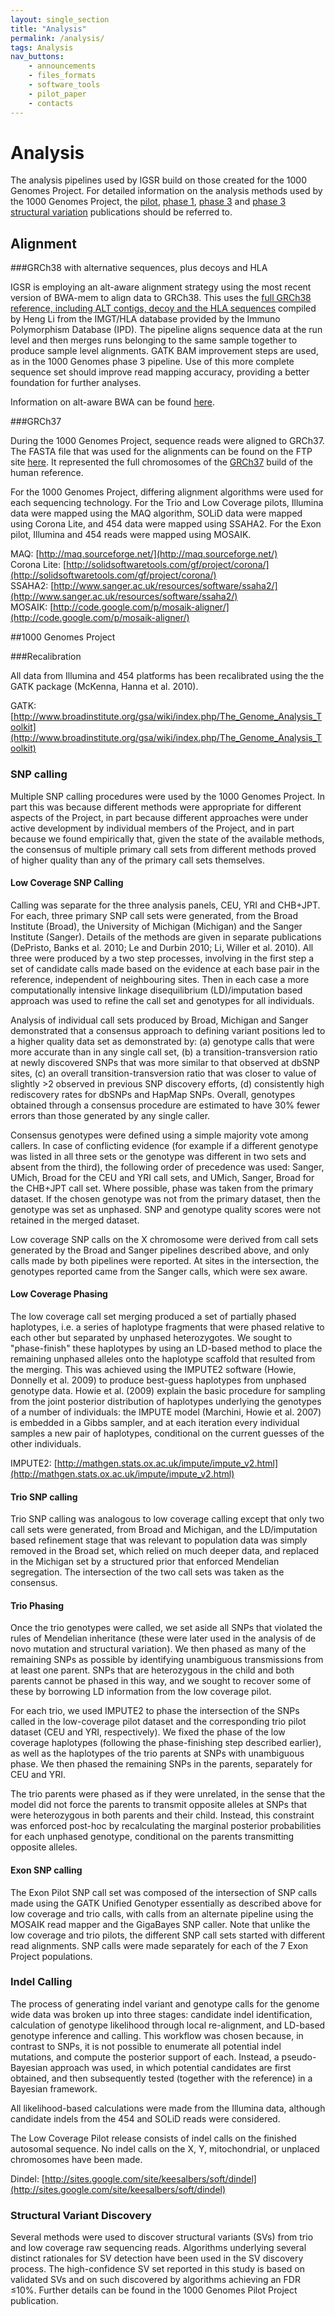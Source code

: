 ```yaml
---
layout: single_section
title: "Analysis"
permalink: /analysis/
tags: Analysis
nav_buttons:
    - announcements
    - files_formats
    - software_tools
    - pilot_paper
    - contacts
---
```


# Analysis

The analysis pipelines used by IGSR build on those created for the 1000 Genomes Project. For detailed information on the analysis methods used by the 1000 Genomes Project, the [pilot](http://www.nature.com/nature/journal/v467/n7319/full/nature09534.html), [phase 1](http://www.nature.com/nature/journal/v491/n7422/full/nature11632.html), [phase 3](http://www.nature.com/nature/journal/v526/n7571/full/nature15393.html) and [phase 3 structural variation](http://www.nature.com/nature/journal/v526/n7571/full/nature15394.html) publications should be referred to.

## Alignment

###GRCh38 with alternative sequences, plus decoys and HLA

IGSR is employing an alt-aware alignment strategy using the most recent version of BWA-mem to align data to GRCh38. This uses the [full GRCh38 reference, including ALT contigs, decoy and the HLA sequences](http://ftp.1000genomes.ebi.ac.uk/vol1/ftp/technical/reference/GRCh38_reference_genome/) compiled by Heng Li from the IMGT/HLA database provided by the Immuno Polymorphism Database (IPD).  The pipeline aligns sequence data at the run level and then merges runs belonging to the same sample together to produce sample level alignments. GATK BAM improvement steps are used, as in the 1000 Genomes phase 3 pipeline. Use of this more complete sequence set should improve read mapping accuracy, providing a better foundation for further analyses.

Information on alt-aware BWA can be found [here](https://github.com/lh3/bwa/blob/master/README-alt.md).

###GRCh37

During the 1000 Genomes Project, sequence reads were aligned to GRCh37. The FASTA file that was used for the alignments can be found on the FTP site [here](ftp://ftp.1000genomes.ebi.ac.uk/vol1/ftp/technical/reference/human_g1k_v37.fasta.gz). It represented the full chromosomes of the [GRCh37](http://www.ncbi.nlm.nih.gov/projects/genome/assembly/grc/human/index.shtml) build of the human reference.

For the 1000 Genomes Project, differing alignment algorithms were used for each sequencing technology. For the Trio and Low Coverage pilots, Illumina data were mapped using the MAQ algorithm, SOLiD data were mapped using Corona Lite, and 454 data were mapped using SSAHA2. For the Exon pilot, Illumina and 454 reads were mapped using MOSAIK.

MAQ: [http://maq.sourceforge.net/](http://maq.sourceforge.net/)  
Corona Lite: [http://solidsoftwaretools.com/gf/project/corona/](http://solidsoftwaretools.com/gf/project/corona/)  
SSAHA2: [http://www.sanger.ac.uk/resources/software/ssaha2/](http://www.sanger.ac.uk/resources/software/ssaha2/)  
MOSAIK: [http://code.google.com/p/mosaik-aligner/](http://code.google.com/p/mosaik-aligner/)

##1000 Genomes Project

###Recalibration

All data from Illumina and 454 platforms has been recalibrated using the the GATK package (McKenna, Hanna et al. 2010).

GATK: [http://www.broadinstitute.org/gsa/wiki/index.php/The_Genome_Analysis_Toolkit](http://www.broadinstitute.org/gsa/wiki/index.php/The_Genome_Analysis_Toolkit)

### SNP calling

Multiple SNP calling procedures were used by the 1000 Genomes Project. In part this was because different methods were appropriate for different aspects of the Project, in part because different approaches were under active development by individual members of the Project, and in part because we found empirically that, given the state of the available methods, the consensus of multiple primary call sets from different methods proved of higher quality than any of the primary call sets themselves.

#### Low Coverage SNP Calling

Calling was separate for the three analysis panels, CEU, YRI and CHB+JPT. For each, three primary SNP call sets were generated, from the Broad Institute (Broad), the University of Michigan (Michigan) and the Sanger Institute (Sanger). Details of the methods are given in separate publications (DePristo, Banks et al. 2010; Le and Durbin 2010; Li, Willer et al. 2010). All three were produced by a two step processes, involving in the first step a set of candidate calls made based on the evidence at each base pair in the reference, independent of neighbouring sites. Then in each case a more computationally intensive linkage disequilibrium (LD)/imputation based approach was used to refine the call set and genotypes for all individuals.

Analysis of individual call sets produced by Broad, Michigan and Sanger demonstrated that a consensus approach to defining variant positions led to a higher quality data set as demonstrated by: (a) genotype calls that were more accurate than in any single call set, (b) a transition-transversion ratio at newly discovered SNPs that was more similar to that observed at dbSNP sites, (c) an overall transition-transversion ratio that was closer to value of slightly >2 observed in previous SNP discovery efforts, (d) consistently high rediscovery rates for dbSNPs and HapMap SNPs. Overall, genotypes obtained through a consensus procedure are estimated to have 30% fewer errors than those generated by any single caller.

Consensus genotypes were defined using a simple majority vote among callers. In case of conflicting evidence (for example if a different genotype was listed in all three sets or the genotype was different in two sets and absent from the third), the following order of precedence was used: Sanger, UMich, Broad for the CEU and YRI call sets, and UMich, Sanger, Broad for the CHB+JPT call set. Where possible, phase was taken from the primary dataset. If the chosen genotype was not from the primary dataset, then the genotype was set as unphased. SNP and genotype quality scores were not retained in the merged dataset.

Low coverage SNP calls on the X chromosome were derived from call sets generated by the Broad and Sanger pipelines described above, and only calls made by both pipelines were reported. At sites in the intersection, the genotypes reported came from the Sanger calls, which were sex aware.

#### Low Coverage Phasing

The low coverage call set merging produced a set of partially phased haplotypes, i.e. a series of haplotype fragments that were phased relative to each other but separated by unphased heterozygotes. We sought to "phase-finish" these haplotypes by using an LD-based method to place the remaining unphased alleles onto the haplotype scaffold that resulted from the merging. This was achieved using the IMPUTE2 software (Howie, Donnelly et al. 2009) to produce best-guess haplotypes from unphased genotype data. Howie et al. (2009) explain the basic procedure for sampling from the joint posterior distribution of haplotypes underlying the genotypes of a number of individuals: the IMPUTE model (Marchini, Howie et al. 2007) is embedded in a Gibbs sampler, and at each iteration every individual samples a new pair of haplotypes, conditional on the current guesses of the other individuals.

IMPUTE2: [http://mathgen.stats.ox.ac.uk/impute/impute_v2.html](http://mathgen.stats.ox.ac.uk/impute/impute_v2.html)

#### Trio SNP calling

Trio SNP calling was analogous to low coverage calling except that only two call sets were generated, from Broad and Michigan, and the LD/imputation based refinement stage that was relevant to population data was simply removed in the Broad set, which relied on much deeper data, and replaced in the Michigan set by a structured prior that enforced Mendelian segregation. The intersection of the two call sets was taken as the consensus.

#### Trio Phasing

Once the trio genotypes were called, we set aside all SNPs that violated the rules of Mendelian inheritance (these were later used in the analysis of de novo mutation and structural variation). We then phased as many of the remaining SNPs as possible by identifying unambiguous transmissions from at least one parent. SNPs that are heterozygous in the child and both parents cannot be phased in this way, and we sought to recover some of these by borrowing LD information from the low coverage pilot.

For each trio, we used IMPUTE2 to phase the intersection of the SNPs called in the low-coverage pilot dataset and the corresponding trio pilot dataset (CEU and YRI, respectively). We fixed the phase of the low coverage haplotypes (following the phase-finishing step described earlier), as well as the haplotypes of the trio parents at SNPs with unambiguous phase. We then phased the remaining SNPs in the parents, separately for CEU and YRI.

The trio parents were phased as if they were unrelated, in the sense that the model did not force the parents to transmit opposite alleles at SNPs that were heterozygous in both parents and their child. Instead, this constraint was enforced post-hoc by recalculating the marginal posterior probabilities for each unphased genotype, conditional on the parents transmitting opposite alleles.

#### Exon SNP calling

The Exon Pilot SNP call set was composed of the intersection of SNP calls made using the GATK Unified Genotyper essentially as described above for low coverage and trio calls, with calls from an alternate pipeline using the MOSAIK read mapper and the GigaBayes SNP caller. Note that unlike the low coverage and trio pilots, the different SNP call sets started with different read alignments. SNP calls were made separately for each of the 7 Exon Project populations.

### Indel Calling

The process of generating indel variant and genotype calls for the genome wide data was broken up into three stages: candidate indel identification, calculation of genotype likelihood through local re-alignment, and LD-based genotype inference and calling. This workflow was chosen because, in contrast to SNPs, it is not possible to enumerate all potential indel mutations, and compute the posterior support of each. Instead, a pseudo-Bayesian approach was used, in which potential candidates are first obtained, and then subsequently tested (together with the reference) in a Bayesian framework.

All likelihood-based calculations were made from the Illumina data, although candidate indels from the 454 and SOLiD reads were considered.

The Low Coverage Pilot release consists of indel calls on the finished autosomal sequence. No indel calls on the X, Y, mitochondrial, or unplaced chromosomes have been made.

Dindel: [http://sites.google.com/site/keesalbers/soft/dindel](http://sites.google.com/site/keesalbers/soft/dindel)

### Structural Variant Discovery

Several methods were used to discover structural variants (SVs) from trio and low coverage raw sequencing reads. Algorithms underlying several distinct rationales for SV detection have been used in the SV discovery process. The high-confidence SV set reported in this study is based on validated SVs and on such discovered by algorithms achieving an FDR ≤10%. Further details can be found in the 1000 Genomes Pilot Project publication.

